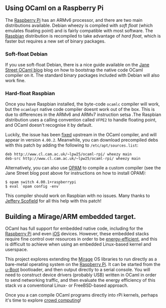 ## Using OCaml on a Raspberry Pi

The [Raspberry Pi](http://www.cl.cam.ac.uk/~rdm34/raspi/) has an ARMv6 processor, and there are two main distributions available. 
Debian wheezy is compiled with <i>soft float</i> (which emulates floating point) and is fairly compatible with most software.
The [Raspbian](http://raspbian.org) distribution is recompiled to take advantage of <i>hard float</i>, which is faster but requires a new set of binary packages.

### Soft-float Debian

If you use soft-float Debian, there is a nice guide available on the [Jane Street OCaml blog](https://ocaml.janestreet.com/?q=node/110) blog on how to bootstrap the native code OCaml compiler on it.
The standard binary packages included with Debian will also work fine.

### Hard-float Raspbian

Once you have Raspbian installed, the byte-code `ocamlc` compiler will work, but the `ocamlopt` native code compiler doesnt work out of the box.
This is due to differences in the ARMv6 and ARMv7 instruction setsa
.The Raspbian distribution uses a calling convention called `VFPE2` to handle floating point, and OCaml doesn't recognise it by default.

Luckily, the issue has been [fixed](https://github.com/ocaml/ocaml/commit/a4253570ff0fcfcf25e145d68e02e198915503fb) upstream in the OCaml compiler, and will appear in version `4.00.2`.
Meanwhile, you can download precompiled debs with this patch by adding the following to `/etc/apt/sources.list`:

```
deb http://www.cl.cam.ac.uk/~lpw25/ocaml-rpi/ wheezy main
deb-src http://www.cl.cam.ac.uk/~lpw25/ocaml-rpi/ wheezy main
```

Alternatively, you can also use [OPAM](opam.html) to compile a custom compiler (see the Jane Street blog post above for instructions on how to install OPAM):

```
$ opam switch 4.00.1+raspberrypi
$ eval `opam config -env`
```

This compiler should work on Raspbian with no issues.
Many thanks to [Jeffery Scofield](http://psellos.com/ocaml/compile-to-iphone.html) for all this help with this patch!

## Building a Mirage/ARM embedded target.

OCaml has full support for embedded native code, including for the [Raspberry
Pi](http://www.raspberrypi.org) and even
[iOS](http://psellos.com/ocaml/compile-to-iphone.html) devices. However, these
embedded stacks require fine control over resources in order to be
[energy-efficient](http://dx.doi.org/10.1016/j.pmcj.2010.07.005), and this is
difficult to achieve when using an embedded Linux-based kernel and userspace.

This project explores extending the [Mirage](mirage.html) OS
libraries to run directly as a bare-metal operating system on the [Raspberry
Pi](http://www.raspberrypi.org). It can be started from the
[u-Boot](http://kernelnomicon.org/?p=122) bootloader, and then output directly
to a serial console. You will need to construct device drivers (probably USB)
written in OCaml in order to send networking traffic, and then evaluate the
energy efficiency of this stack *vs* a conventional Linux- or FreeBSD-based
approach.

Once you a can compile OCaml programs directly into rPi kernels, perhaps it's
time to explore [crowd computing](http://conferences.sigcomm.org/sigcomm/2010/papers/mobiheld/p39.pdf)!
